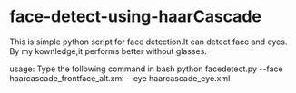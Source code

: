 
# face-detect-using-haarCascade

This is simple python script for face detection.It can detect face and eyes.
By my kownledge,it performs better without glasses.

usage:
Type the following command in bash
python facedetect.py --face haarcascade_frontface_alt.xml --eye haarcascade_eye.xml
